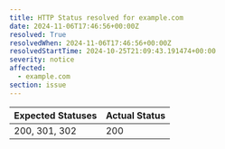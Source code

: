 ```yaml
---
title: HTTP Status resolved for example.com
date: 2024-11-06T17:46:56+00:00Z
resolved: True
resolvedWhen: 2024-11-06T17:46:56+00:00Z
resolvedStartTime: 2024-10-25T21:09:43.191474+00:00
severity: notice
affected:
  - example.com
section: issue
---
```


| Expected Statuses | Actual Status  |
|-------------------|----------------|
| 200, 301, 302 | 200 |
